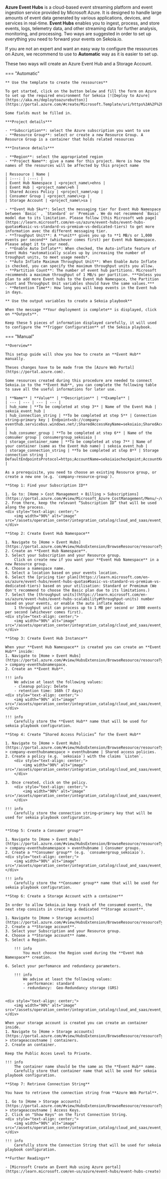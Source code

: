 **Azure Event Hubs** is a cloud-based event streaming platform and event ingestion service provided by Microsoft Azure. It is designed to handle large amounts of event data generated by various applications, devices, and services in real-time. **Event Hubs** enables you to ingest, process, and store events, logs, telemetry data, and other streaming data for further analysis, monitoring, and processing.
Two ways are suggested in order to set up everything you need to forward your events on Sekoia.io. 

If you are not an expert and want an easy way to configure the ressources on Azure, we recommend to use to **Automatic** way as it is easier to set up.

These two ways will create an Azure Event Hub and a Storage Account.


=== "Automatic"

    ** Use the template to create the ressources**

    To get started, click on the button below and fill the form on Azure to set up the required environment for Sekoia [![Deploy to Azure](https://aka.ms/deploytoazurebutton)](https://portal.azure.com/#create/Microsoft.Template/uri/https%3A%2F%2Fraw%2Egithubusercontent%2Ecom%2FSEKOIA%2DIO%2Fdocumentation%2Fmain%2Fdocs%2Fassets%2Foperation%5Fcenter%2Fintegration%5Fcatalog%2Fcloud%5Fand%5Fsaas%2Fazure%2Feventhub%5Ftemplate%2Ejson)

    Some fields must be filled in.
    
    ***Project details***

    - **Subscription**: select the Azure subscription you want to use
    - **Resource Group**: select or create a new Resource Group. A Resource Group is a container that holds related resources
    
    ***Instance details***

    - **Region**: select the appropriated region
    - **Project Name**: give a name for this project. Here is how the names of the resources will be affected by this project name

    | Ressource | Name |
    | :---: | :---: |
    | Event Hub Namespace | <project_name\>ehns |
    | Event Hub | <project_name\>eh |
    | Shared Access Policy | <project_name\>ap |
    | Consumer Group | <project_name\>cp |
    | Storage Account | <project_name\>sa |

    - **Event Hub Sku**: Select the messaging tier for Event Hub Namespace between `Basic` , `Standard` or `Premium`. We do not recommend `Basic` model due to its limitation. Please follow [this Microsoft web page](https://learn.microsoft.com/en-us/azure/event-hubs/event-hubs-quotas#basic-vs-standard-vs-premium-vs-dedicated-tiers) to get more information avec the different messaging tier.
    - **Troughput Unit**: A **unit** gives you up to **1 MB/s or 1,000 events per second** (whichever comes first) per Event Hub Namespace. Please adapt it to your need.
    - **Enable Auto Inflate**: When checked, the Auto-inflate feature of Event Hubs *automatically scales up by increasing the number of troughput units, to meet usage needs*.
    - **Auto Inflate Maximum Throughput Unit**: When Enable Auto Inflate is checked, you can specify the maximum throughput units you allow.
    - **Partition Count**: The number of event hub partitions. Microsoft recommends a maximum throughput of 1 MB/s per partition. ***Unless you plan to add more Event hubs to the Event Hub Namespace, the Partition Count and Throughput Unit variables should have the same values.***
    - **Retention Time**: How long you will keep events in the Event hub in days.

    ** Use the output variables to create a Sekoia playbook**
    
    When the message **Your deployment is complete** is displayed, click on **Outputs**.
    
    Keep these 5 pieces of information displayed carefully, it will used to configure the **Trigger Configuration** of the Sekoia playbook.


=== "Manual"

    **Overview**

    This setup guide will show you how to create an **Event Hub** manually.

    Theses changes have to be made from the [Azure Web Portal](https://portal.azure.com).

    Some resources created during this procedure are needed to connect Sekoia.io to the **Event Hub**, you can complete the following table to save all the useful informations for later use.

    | **Name** | **Value** | **Description** | **Example** |
    | --- | --- | --- | --- |
    | hub_name | **To be completed at step 3** | Name of the Event Hub | sekoia_event_hub |
    | hub_connection_string | **To be completed at step 5** | Connection string–primary key | Endpoint=sb://company-eventhub.servicebus.windows.net/;SharedAccessKeyName=sekoiaio;SharedAccessKey=XXXXXX;EntityPath=sekoia_event_hub |
    | hub_consumer_group | **To be completed at step 6** | Name of the comsumer group | consumergroup_sekoiaio |
    | storage_container_name | **To be completed at step 7** | Name of your container (same as the Event Hub name) | sekoia_event_hub |
    | storage_connection_string | **To be completed at step 8** | Storage connection string | DefaultEndpointsProtocol=https;AccountName=sekoiaiocheckpoint;AccountKey=XXXXX |

    As a prerequisite, you need to choose an existing Resource group, or create a new one (e.g. `company-resource-group`).

    **Step 1: Find your Subscription ID**

    1. Go to: [Home > Cost Management + Billing > Subscriptions](https://portal.azure.com/#view/Microsoft_Azure_CostManagement/Menu/~/overview).
    2. From there, keep the relevant “Subscription ID” that will be used along the process.
    <div style="text-align: center;">
        <img width="90%" alt="image" src="/assets/operation_center/integration_catalog/cloud_and_saas/event_hub/subscriptionid.png">
    </div>

    **Step 2: Create Event Hub Namespace**

    1. Navigate to [Home > Event Hubs](https://portal.azure.com/#view/HubsExtension/BrowseResource/resourceType/Microsoft.EventHub%2Fnamespaces). 
    2. Create an **Event Hub Namespace**.  
    3. Select your Subscription and your Resource group.  
        Click on create new if you want your **Event Hub Namespace** in a new Resource group.  
    4. Choose a namespace name.
    5. Select a location based on your events location.
    6. Select the [pricing tier plan](https://learn.microsoft.com/en-us/azure/event-hubs/event-hubs-quotas#basic-vs-standard-vs-premium-vs-dedicated-tiers) based on your utilisation: Standard or Premimum (We don't recommend to choose the Basic plan due to its limitations.)  
    7. Select the [throughput units](https://learn.microsoft.com/en-us/azure/event-hubs/event-hubs-scalability#throughput-units) number based on your events, or enable the auto inflate mode:  
        1 throughput unit can process up to 1 MB per second or 1000 events per second (whichever comes first).  
    <div style="text-align: center;">
        <img width="90%" alt="image" src="/assets/operation_center/integration_catalog/cloud_and_saas/event_hub/eh_namespace.png">
    </div>

    **Step 3: Create Event Hub Instance**

    When your **Event Hub Namespace** is created you can create an **Event Hub** inside:   
    1. Navigate to [Home > Event Hubs](https://portal.azure.com/#view/HubsExtension/BrowseResource/resourceType/Microsoft.EventHub%2Fnamespaces) > company-eventhubnamespace.  
    2. Create an **Event Hub**.  

    !!! info
        We advise at least the following values:  
        - cleanup policy: Delete  
        - retention time: 168h (7 days)
    <div style="text-align: center;">
        <img width="90%" alt="image" src="/assets/operation_center/integration_catalog/cloud_and_saas/event_hub/eh.png">
    </div>

    !!! info
        Carefully store the **Event Hub** name that will be used for sekoia playbook configuration.

    **Step 4: Create “Shared Access Policies” for the Event Hub**

    1. Navigate to [Home > Event Hubs](https://portal.azure.com/#view/HubsExtension/BrowseResource/resourceType/Microsoft.EventHub%2Fnamespaces) > company-eventhubnamespace > eventhubname | Shared access policies. 
    2. Create a policy (e.g. `sekoiaio`) with the claims `Listen`.
        <div style="text-align: center;">
            <img width="90%" alt="image" src="/assets/operation_center/integration_catalog/cloud_and_saas/event_hub/shared_access_policies_instance.png">
        </div>

    3. Once created, click on the policy.
        <div style="text-align: center;">    
            <img width="90%" alt="image" src="/assets/operation_center/integration_catalog/cloud_and_saas/event_hub/connection_string.png">
        </div>

    !!! info
        Carefully store the connection string–primary key that will be used for sekoia playbook configuration.
        

    **Step 5: Create a Consumer group**
    
    1. Navigate to [Home > Event Hubs](https://portal.azure.com/#view/HubsExtension/BrowseResource/resourceType/Microsoft.EventHub%2Fnamespaces) > company-eventhubnamespace > eventhubname | Consumer groups. 
    2. Create a **Consumer group** (e.g. `consumergroup_sekoiaio`).
    <div style="text-align: center;">
        <img width="90%" alt="image" src="/assets/operation_center/integration_catalog/cloud_and_saas/event_hub/consumer_group.png">
    </div>

    !!! info
        Carefully store the **Consumer group** name that will be used for sekoia playbook configuration.

    **Step 6: Create a Storage Account with a container**

    In order to allow Sekoia.io keep track of the consumed events, the next step consists in creating a dedicated **Storage account**.

    1. Navigate to [Home > Storage accounts](https://portal.azure.com/#view/HubsExtension/BrowseResource/resourceType/Microsoft.Storage%2FStorageAccounts).  
    2. Create a **Storage account**.  
    3. Select your Subscription and your Resource group.  
    4. Choose a **Storage account** name.
    5. Select a Region.

        !!! info 
            You must choose the Region used during the **Event Hub Namespace** creation.

    6. Select your perfomance and redundancy parameters.  

        !!! info
            We advise at least the following values:  
            - performance: standard  
            - redundancy:  Geo-Redundancy storage (GRS) 
    

    <div style="text-align: center;">
        <img width="90%" alt="image" src="/assets/operation_center/integration_catalog/cloud_and_saas/event_hub/storage_account.png">
    </div>

    When your storage account is created you can create an container inside.  
    1. Navigate to [Home > Storage accounts](https://portal.azure.com/#view/HubsExtension/BrowseResource/resourceType/Microsoft.Storage%2FStorageAccounts) > storageaccoutname | containers.   
    2. Create an container.  

    Keep the Public Acces Level to Private.  

    !!! info
        The container name should be the same as the **Event Hub** name.
        Carefully store that container name that will be used for sekoia playbook configuration.

    **Step 7: Retrieve Connection String**

    You have to retrieve the connection string from **Azure Web Portal**.  

    1. Go to [Home > Storage accounts](https://portal.azure.com/#view/HubsExtension/BrowseResource/resourceType/Microsoft.Storage%2FStorageAccounts) > storageaccoutname | Access Keys.  
    2. Click on "Show Keys" on the first Connection String.  
    <div style="text-align: center;">
        <img width="90%" alt="image" src="/assets/operation_center/integration_catalog/cloud_and_saas/event_hub/access_key.png">
    </div>

    !!! info
        Carefully store the Connection String that will be used for sekoia playbook configuration.

    **Further Readings**

    - [Microsoft Create an Event Hub using Azure portal](https://learn.microsoft.com/en-us/azure/event-hubs/event-hubs-create)
